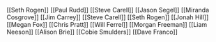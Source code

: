 [[Seth Rogen]]
[[Paul Rudd]]
[[Steve Carell]]
[[Jason Segel]]
[[Miranda Cosgrove]]
[[Jim Carrey]]
[[Steve Carell]]
[[Seth Rogen]]
[[Jonah Hill]]
[[Megan Fox]]
[[Chris Pratt]]
[[Will Ferrel]]
[[Morgan Freeman]]
[[Liam Neeson]]
[[Alison Brie]]
[[Cobie Smulders]]
[[Dave Franco]]
